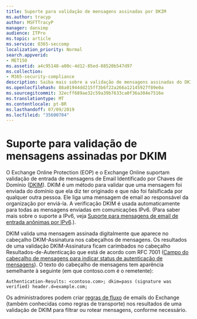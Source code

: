 ```yaml
---
title: Suporte para validação de mensagens assinadas por DKIM
ms.author: tracyp
author: MSFTTracyP
manager: dansimp
audience: ITPro
ms.topic: article
ms.service: O365-seccomp
localization_priority: Normal
search.appverid:
- MET150
ms.assetid: a4c95148-a00c-4d12-85ed-88520b547d97
ms.collection:
- M365-security-compliance
description: Saiba mais sobre a validação de mensagens assinadas do DKIM no Exchange Online Protection e no Exchange Online
ms.openlocfilehash: 88a01944dd215ff3b6f22a266a12145927f89e0a
ms.sourcegitcommit: 32ecff689ae32c59a39b7633ca0f36a304e7516e
ms.translationtype: MT
ms.contentlocale: pt-BR
ms.lasthandoff: 07/09/2019
ms.locfileid: "35600704"
---
```

# <a name="support-for-validation-of-dkim-signed-messages"></a>Suporte para validação de mensagens assinadas por DKIM

O Exchange Online Protection (EOP) e o Exchange Online suportam validação de entrada de mensagens de Email Identificado por Chaves de Domínio ([DKIM](https://www.rfc-editor.org/rfc/rfc6376.txt)). DKIM é um método para validar que uma mensagem foi enviada do domínio que ela diz ter originado e que não foi falsificada por qualquer outra pessoa. Ele liga uma mensagem de email ao responsável da organização por enviá-la. A verificação DKIM é usada automaticamente para todas as mensagens enviadas em comunicações IPv6. (Para saber mais sobre o suporte a IPv6, veja [Suporte para mensagens de email de entrada anônimas por IPv6](support-for-anonymous-inbound-email-messages-over-ipv6.md).).
  
DKIM valida uma mensagem assinada digitalmente que aparece no cabeçalho DKIM-Assinatura nos cabeçalhos de mensagens. Os resultados de uma validação DKIM-Assinatura ficam carimbados no cabeçalho Resultados-de-Autenticação que está de acordo com RFC 7001 ([Campo do cabeçalho de mensagens para indicar status de autenticação de mensagens](https://www.rfc-editor.org/rfc/rfc7001.txt)). O texto do cabeçalho de mensagens tem aparência semelhante à seguinte (em que contoso.com é o remetente):
  
 `Authentication-Results: <contoso.com>; dkim=pass (signature was verified) header.d=example.com;`
  
Os administradores podem criar [regras de fluxo](http://technet.microsoft.com/library/743bd525-0ca2-426d-b76c-b4a052bc8886.aspx) de emails do Exchange (também conhecidas como regras de transporte) nos resultados de uma validação de DKIM para filtrar ou rotear mensagens, conforme necessário. 
  

